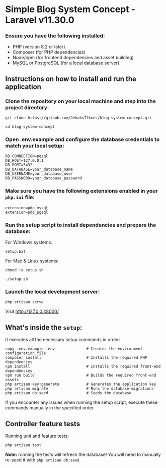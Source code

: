 # Simple Blog System Concept - Laravel v11.30.0

### Ensure you have the following installed:
- PHP (version 8.2 or later)
- Composer (for PHP dependencies)
- Node/npm (for frontend dependencies and asset building)
- MySQL or PostgreSQL (for a local database server)

## Instructions on how to install and run the application

### Clone the repository on your local machine and step into the project directory:
```shell
git clone https://github.com/JekabsIlkens/blog-system-concept.git

cd blog-system-concept
```

### Open .env.example and configure the database credentials to match your local setup:
```shell
DB_CONNECTION=pgsql
DB_HOST=127.0.0.1
DB_PORT=5432
DB_DATABASE=your_database_name
DB_USERNAME=your_database_user
DB_PASSWORD=your_database_password
```

### Make sure you have the following extensions enabled in your `php.ini` file:
```shell
extension=pdo_mysql
extension=pdo_pgsql
```

### Run the setup script to install dependencies and prepare the database:
For Windows systems:
```shell
setup.bat
```
For Mac & Linux systems:
```shell
chmod +x setup.sh

./setup.sh
```

### Launch the local development server:
```shell
php artisan serve
```
Visit http://127.0.0.1:8000/

## What's inside the `setup`:

It executes all the necessary setup commands in order:
```shell
copy .env.example .env              # Creates the environment configuration file
composer install                    # Installs the required PHP dependencies
npm install                         # Installs the required front-end dependencies
npm run build                       # Builds the required front-end assets
php artisan key:generate            # Generates the application key
php artisan migrate                 # Runs the database migrations
php artisan db:seed                 # Seeds the database
```
If you encounter any issues when running the setup script,
execute these commands manually in the specified order.

## Controller feature tests

Running unit and feature tests:
```shell
php artisan test
```
**Note:** running the tests will refresh the database!
You will need to manually re-seed it with `php artisan db:seed`.
